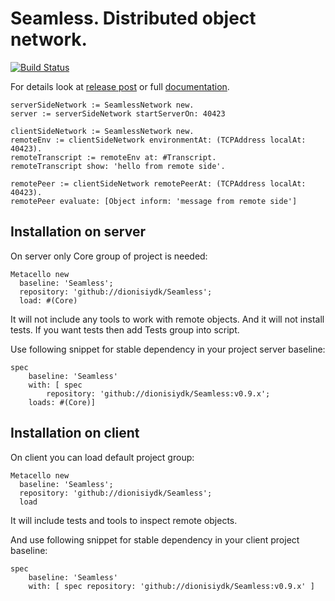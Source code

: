 # Seamless. Distributed object network.
[![Build Status](https://travis-ci.org/dionisiydk/Seamless.svg?branch=master)](https://travis-ci.org/dionisiydk/Seamless)

For details look at [release post](http://dionisiydk.blogspot.fr/2016/07/major-seamless-update.html) or full [documentation](https://ci.inria.fr/pharo-contribution/view/Books/job/PharoBookWorkInProgress/lastBuild/artifact/book-result/Seamless/Seamless.pdf).
```Smalltalk
serverSideNetwork := SeamlessNetwork new.
server := serverSideNetwork startServerOn: 40423
	
clientSideNetwork := SeamlessNetwork new.
remoteEnv := clientSideNetwork environmentAt: (TCPAddress localAt: 40423).
remoteTranscript := remoteEnv at: #Transcript.
remoteTranscript show: 'hello from remote side'.

remotePeer := clientSideNetwork remotePeerAt: (TCPAddress localAt: 40423).
remotePeer evaluate: [Object inform: 'message from remote side']
```
## Installation on server
On server only Core group of project is needed:
```Smalltalk
Metacello new
  baseline: 'Seamless';
  repository: 'github://dionisiydk/Seamless';
  load: #(Core)
```
It will not include any tools to work with remote objects. And it will not install tests. If you want tests then add Tests group into script.

Use following snippet for stable dependency in your project server baseline:
```Smalltalk
spec
    baseline: 'Seamless'
    with: [ spec 
        repository: 'github://dionisiydk/Seamless:v0.9.x';
	loads: #(Core)]
```
## Installation on client
On client you can load default project group: 
```Smalltalk
Metacello new
  baseline: 'Seamless';
  repository: 'github://dionisiydk/Seamless';
  load
```
It will include tests and tools to inspect remote objects.

And use following snippet for stable dependency in your client project baseline:
```Smalltalk
spec
    baseline: 'Seamless'
    with: [ spec repository: 'github://dionisiydk/Seamless:v0.9.x' ]
```
